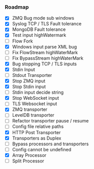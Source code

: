 ### Roadmap
* [x] ZMQ Bug mode sub windows
* [x] Syslog TCP / TLS Fault tolerance
* [x] MongoDB Fault tolerance
* [x] Test input highWatermark
* [ ] Flow Fork
* [x] Windows input parse XML bug
* [ ] Fix FlowStream highWaterMark
* [ ] Fix BypassStream highWaterMark
* [x] Bug stopping TCP / TLS inputs
* [x] Stdin Input
* [ ] Stdout Transporter
* [x] Stop ZMQ input
* [x] Stop Stdin input
* [ ] Stdin input decide string
* [x] Stop WebSocket input
* [ ] TLS Websocket input
* [x] ZMQ transporter
* [ ] LevelDB transporter
* [ ] Refactor transporter pause / resume
* [ ] Config file relative paths
* [x] HTTP Post Transporter
* [x] Transporters as Duplex
* [ ] Bypass processors and transporters
* [ ] Config cannot be undefined
* [x] Array Processor
* [ ] Split Processor
